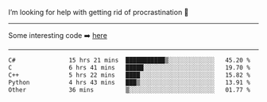 I’m looking for help with getting rid of procrastination 🤔

-----

Some interesting code :arrow_right: [here](https://github.com/zhen8838/playground)

-----

<!--START_SECTION:waka-->

```txt
C#               15 hrs 21 mins  ███████████▒░░░░░░░░░░░░░   45.20 %
C                6 hrs 41 mins   █████░░░░░░░░░░░░░░░░░░░░   19.70 %
C++              5 hrs 22 mins   ████░░░░░░░░░░░░░░░░░░░░░   15.82 %
Python           4 hrs 43 mins   ███▒░░░░░░░░░░░░░░░░░░░░░   13.91 %
Other            36 mins         ▒░░░░░░░░░░░░░░░░░░░░░░░░   01.77 %
```

<!--END_SECTION:waka-->

<!--
**zhen8838/zhen8838** is a ✨ _special_ ✨ repository because its `README.md` (this file) appears on your GitHub profile.

Here are some ideas to get you started:

- 🔭 I’m currently working on ...
- 🌱 I’m currently learning ...
- 👯 I’m looking to collaborate on ...
 ...
- 💬 Ask me about ...
- 📫 How to reach me: ...
- 😄 Pronouns: ...
- ⚡ Fun fact: ...
-->
